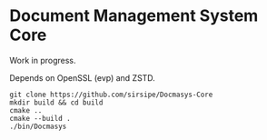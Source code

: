 # Document Management System Core

Work in progress.

Depends on OpenSSL (evp) and ZSTD.

```
git clone https://github.com/sirsipe/Docmasys-Core
mkdir build && cd build
cmake ..
cmake --build .
./bin/Docmasys
```